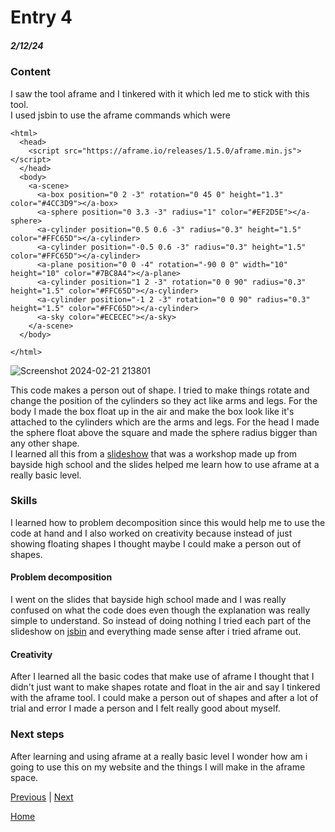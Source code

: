 # Entry 4
##### 2/12/24
### Content
I saw the tool aframe and I tinkered with it which led me to stick with this tool.  
I used jsbin to use the aframe commands which were
```
<html>
  <head>
    <script src="https://aframe.io/releases/1.5.0/aframe.min.js"></script>
  </head>
  <body>
    <a-scene>
      <a-box position="0 2 -3" rotation="0 45 0" height="1.3" color="#4CC3D9"></a-box>
      <a-sphere position="0 3.3 -3" radius="1" color="#EF2D5E"></a-sphere>
      <a-cylinder position="0.5 0.6 -3" radius="0.3" height="1.5" color="#FFC65D"></a-cylinder>
      <a-cylinder position="-0.5 0.6 -3" radius="0.3" height="1.5" color="#FFC65D"></a-cylinder>
      <a-plane position="0 0 -4" rotation="-90 0 0" width="10" height="10" color="#7BC8A4"></a-plane>
      <a-cylinder position="1 2 -3" rotation="0 0 90" radius="0.3" height="1.5" color="#FFC65D"></a-cylinder>
      <a-cylinder position="-1 2 -3" rotation="0 0 90" radius="0.3" height="1.5" color="#FFC65D"></a-cylinder>
      <a-sky color="#ECECEC"></a-sky>
    </a-scene>
  </body>

</html>
```
![Screenshot 2024-02-21 213801](https://github.com/keithh9704/sep10-freedom-project/assets/146886714/4e2c0542-e24a-41f0-8de3-91a89bc68ebf)

This code makes a person out of shape. I tried to make things rotate and change the position of the cylinders so they act like arms and legs. For the body I made the box float up in the air and make the box look like it's attached to the cylinders which are the arms and legs. For the head I made the sphere float above the square and made the sphere radius bigger than any other shape.    
I learned all this from a [slideshow](https://docs.google.com/presentation/d/1nsptrTVH5fI2NpvmmE3PffaUNODlpyxpB-LgH4Eko5A/edit#slide=id.g84acedc9de_0_70) that was a workshop made up from bayside high school and the slides helped me learn how to use aframe at a really basic level.
### Skills
I learned how to problem decomposition since this would help me to use the code at hand and I also worked on creativity because instead of just showing floating shapes I thought maybe I could make a person out of shapes.
#### Problem decomposition
I went on the slides that bayside high school made and I was really confused on what the code does even though the explanation was really simple to understand. So instead of doing nothing I tried each part of the slideshow on [jsbin](https://jsbin.com/?html,css,output) and everything made sense after i tried aframe out.
#### Creativity
After I learned all the basic codes that make use of aframe I thought that I didn't just want to make shapes rotate and float in the air and say I tinkered with the aframe tool. I could make a person out of shapes and after a lot of trial and error I made a person and I felt really good about myself.
### Next steps
After learning and using aframe at a really basic level I wonder how am i going to use this on my website and the things I will make in the aframe space.


[Previous](entry03.md) | [Next](entry05.md)


[Home](../README.md)







